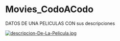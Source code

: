 # Movies_CodoACodo

DATOS DE UNA PELICULAS CON sus descripciones

[![descripcion-De-La-Pelicula.jpg](https://i.postimg.cc/qMC2hFrm/descripcion-De-La-Pelicula.jpg)](https://postimg.cc/YhMvTbhg)


